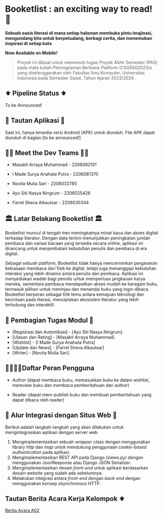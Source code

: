 # Booketlist : an exciting way to read! 📖
**Sebuah oasis literasi di mana setiap halaman membuka pintu imajinasi, mengundang kita untuk berpetualang, berbagi cerita, dan menemukan inspirasi di setiap kata**

**Now Available on Mobile!**

> Proyek ini dibuat untuk memenuhi tugas Proyek Akhir Semester (PAS)
> pada mata kuliah Pemrograman Berbasis Platform (CSGE602023x) yang
> diselenggarakan oleh Fakultas Ilmu Komputer, Universitas Indonesia
> pada Semester Gasal, Tahun Ajaran 2023/2024.

## ⚜️ Pipeline Status ⚜️
To be Announced!

## 📱 Tautan Aplikasi 📱
Saat ini, hanya tersedia versi Android (APK) untuk diunduh. File APK dapat diunduh di bagian [to be announced!]

## 👨‍💻 Meet the Dev Teams 👩‍💻

- Masabil Arraya Muhammad - 2206082101  

- I Made Surya Anahata Putra - 2206081370  

- Novita Mulia Sari - 2206032785  

- Ayu Siti Nasya Ningrum - 2206025426 

- Farrel Sheva Alkautsar - 2206030344 

## 🏛️ Latar Belakang Booketlist 🏛️

Booketlist muncul di tengah tren meningkatnya minat baca dan akses digital terhadap literatur. Dengan data terkini menunjukkan peningkatan jumlah pembaca dan variasi bacaan yang tersedia secara online, aplikasi ini dirancang untuk menjembatani kebutuhan penulis dan pembaca di era digital.

Sebagai sebuah platform, Booketlist tidak hanya mencerminkan pergeseran kebiasaan membaca dari fisik ke digital, tetapi juga menanggapi kebutuhan interaksi yang lebih dinamis antara penulis dan pembaca. Aplikasi ini menyediakan wadah bagi penulis untuk memperluas jangkauan karya mereka, sementara pembaca mendapatkan akses mudah ke beragam buku, termasuk pilihan untuk meninjau dan menandai buku yang ingin dibaca. Booketlist berperan sebagai titik temu antara kemajuan teknologi dan kecintaan pada literasi, menciptakan ekosistem literatur yang lebih terhubung dan interaktif.

## 📝 Pembagian Tugas Modul 📝
- [Registrasi dan Autentikasi] - [Ayu Siti Nasya Ningrum]
- [Ulasan dan Rating] - [Masabil Arraya Muhammad]
- [Wishlist] - [I Made Surya Anahata Putra]
- [Update dan News] - [Farrel Sheva Alkautsar]
- [Writer] - [Novita Mulia Sari]

## 🧑‍💼🧑‍💼Daftar Peran Pengguna
- Author (dapat membaca buku, memasukkan buku ke dalam wishlist, mereview buku dan membaca pemberitahuan dari author)

- Reader (dapat mem-publish buku dan membuat pemberitahuan yang dapat dibaca oleh reader) <br>

## 💌 Alur Integrasi dengan Situs Web 💌
Berikut adalah langkah-langkah yang akan dilakukan untuk mengintegrasikan aplikasi dengan server web
1. Mengimplementasikan sebuah _wrapper class_ dengan menggunakan library _http_ dan _map_ untuk mendukung penggunaan _cookie-based authentication_ pada aplikasi.
2. Mengimplementasikan REST API pada Django (views.<area>py) dengan menggunakan JsonResponse atau Django JSON Serializer.
3. Mengimplementasikan desain _front-end_ untuk aplikasi berdasarkan desain website yang sudah ada sebelumnya.
4. Melakukan integrasi antara _front-end_ dengan _back-end_ dengan menggunakan konsep _asynchronous_ HTTP.


## Tautan Berita Acara Kerja Kelompok ⚜️
   [Berita Acara A02](compfest.link/beritaAcaraA02)

